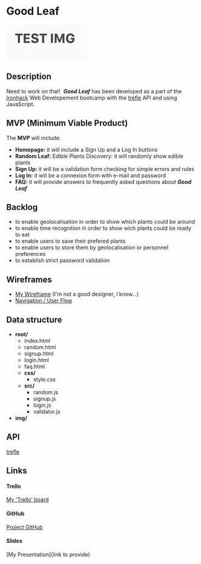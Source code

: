 # Good Leaf

![](./img/test.png)

## Description

Need to work on that!
​
**_Good Leaf_** has been developed as a part of the [Ironhack](https://www.ironhack.com/es/desarrollo-web/barcelona?utm_source=google-sea&utm_medium=cpc&utm_campaign=BCN_app_campus_brand_GA_ES&utm_term={keywords}&gclid=Cj0KCQjwo6D4BRDgARIsAA6uN19LKsx0pvTH-iUz-RfrGakzau9RGdhJaixWuX32X92njICzz66RYbAaAncuEALw_wcB) Web Developement bootcamp with the [trefle](https://docs.trefle.io) API and using JavaScript.
​

## MVP (Minimum Viable Product)

The **MVP** will include:
​

- **Homepage:** it will include a Sign Up and a Log In buttons
- **Random Leaf:** Edible Plants Discovery: it will randomly show edible plants
- **Sign Up:** it will be a validation form checking for simple errors and rules
- **Log In:** it will be a connexion form with e-mail and password
- **FAQ:** it will provide answers to frequently asked questions about **_Good Leaf_**
  ​

## Backlog

- to enable geolocalisation in order to show which plants could be around
- to enable time recognition in order to show wich plants could be ready to eat
- to enable users to save their prefered plants
- to enable users to store them by geolocalisation or personnel preferences
- to establish strict password validation

## Wireframes

- [My Wireframe](./img/GoodLeaf-Wireframes.pdf) (I'm not a good designer, I know...)
- [Navigation / User Flow](Good-Leaf-flow.pdf)
  ​

## Data structure

- **root/**
  - index.html
  - random.html
  - signup.html
  - login.html
  - faq.html
  - **css/**
    - style.css
  - **src/**
    - random.js
    - signup.js
    - login.js
    - validator.js
- **img/**
  ​

## API

[trefle](https://trefle.io/)
​

## Links

#### Trello

[My 'Trello' board](https://trello.com/b/e6wbOIPZ/good-leaf-module-1-ironhack-wdft-project)
​

#### GitHub

[Project GitHub](https://github.com/HeleneStephan/Good-Leaf)

#### Slides

[My Presentation](link to provide)
